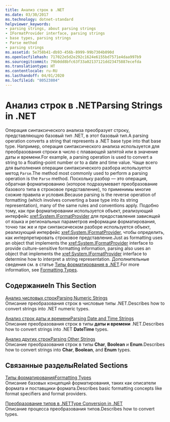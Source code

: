 ```yaml
---
title: Анализ строк в .NET
ms.date: 03/30/2017
ms.technology: dotnet-standard
helpviewer_keywords:
- parsing strings, about parsing strings
- IFormatProvider interface, parsing strings
- base types, parsing strings
- Parse method
- parsing strings
ms.assetid: 5e758b41-db93-456b-8999-99b7304b090d
ms.openlocfilehash: 717022e5d2e292c1624e6155bd7571e4daa997b9
ms.sourcegitcommit: 79b0dd8bfc63f33a02137121dd23475887ecefda
ms.translationtype: HT
ms.contentlocale: ru-RU
ms.lasthandoff: 04/01/2020
ms.locfileid: "80523804"
---
```

# <a name="parsing-strings-in-net"></a><span data-ttu-id="8ddda-102">Анализ строк в .NET</span><span class="sxs-lookup"><span data-stu-id="8ddda-102">Parsing Strings in .NET</span></span>
<span data-ttu-id="8ddda-103">Операция синтаксического анализа преобразует строку, представляющую базовый тип .NET, в этот базовый тип.</span><span class="sxs-lookup"><span data-stu-id="8ddda-103">A parsing operation converts a string that represents a .NET base type into that base type.</span></span> <span data-ttu-id="8ddda-104">Например, операция синтаксического анализа используется для преобразования строки в число с плавающей запятой или в значение даты и времени.</span><span class="sxs-lookup"><span data-stu-id="8ddda-104">For example, a parsing operation is used to convert a string to a floating-point number or to a date and time value.</span></span> <span data-ttu-id="8ddda-105">Чаще всего для выполнения операции синтаксического разбора используется метод `Parse`.</span><span class="sxs-lookup"><span data-stu-id="8ddda-105">The method most commonly used to perform a parsing operation is the `Parse` method.</span></span> <span data-ttu-id="8ddda-106">Поскольку разбор — это операция, обратная форматированию (которое подразумевает преобразование базового типа в строковое представление), то применимы многие схожие правила и условия.</span><span class="sxs-lookup"><span data-stu-id="8ddda-106">Because parsing is the reverse operation of formatting (which involves converting a base type into its string representation), many of the same rules and conventions apply.</span></span> <span data-ttu-id="8ddda-107">Подобно тому, как при форматировании используется объект, реализующий интерфейс <xref:System.IFormatProvider> для предоставления зависящей от языка и региональных параметров информации форматирования, точно так же и при синтаксическом разборе используется объект, реализующий интерфейс <xref:System.IFormatProvider>, чтобы определить, как интерпретировать строковое представление.</span><span class="sxs-lookup"><span data-stu-id="8ddda-107">Just as formatting uses an object that implements the <xref:System.IFormatProvider> interface to provide culture-sensitive formatting information, parsing also uses an object that implements the <xref:System.IFormatProvider> interface to determine how to interpret a string representation.</span></span> <span data-ttu-id="8ddda-108">Дополнительные сведения см. в статье [Типы форматирования в .NET](../../../docs/standard/base-types/formatting-types.md).</span><span class="sxs-lookup"><span data-stu-id="8ddda-108">For more information, see [Formatting Types](../../../docs/standard/base-types/formatting-types.md).</span></span>  
  
## <a name="in-this-section"></a><span data-ttu-id="8ddda-109">Содержание</span><span class="sxs-lookup"><span data-stu-id="8ddda-109">In This Section</span></span>  
 [<span data-ttu-id="8ddda-110">Анализ числовых строк</span><span class="sxs-lookup"><span data-stu-id="8ddda-110">Parsing Numeric Strings</span></span>](../../../docs/standard/base-types/parsing-numeric.md)  
 <span data-ttu-id="8ddda-111">Описание преобразования строк в числовые типы .NET.</span><span class="sxs-lookup"><span data-stu-id="8ddda-111">Describes how to convert strings into .NET numeric types.</span></span>  
  
 [<span data-ttu-id="8ddda-112">Анализ строк даты и времени</span><span class="sxs-lookup"><span data-stu-id="8ddda-112">Parsing Date and Time Strings</span></span>](../../../docs/standard/base-types/parsing-datetime.md)  
 <span data-ttu-id="8ddda-113">Описание преобразования строк в типы **даты и времени** .NET.</span><span class="sxs-lookup"><span data-stu-id="8ddda-113">Describes how to convert strings into .NET **DateTime** types.</span></span>  
  
 [<span data-ttu-id="8ddda-114">Анализ других строк</span><span class="sxs-lookup"><span data-stu-id="8ddda-114">Parsing Other Strings</span></span>](../../../docs/standard/base-types/parsing-other.md)  
 <span data-ttu-id="8ddda-115">Описание преобразования строк в типы **Char**, **Boolean** и **Enum**.</span><span class="sxs-lookup"><span data-stu-id="8ddda-115">Describes how to convert strings into **Char**, **Boolean**, and **Enum** types.</span></span>  
  
## <a name="related-sections"></a><span data-ttu-id="8ddda-116">Связанные разделы</span><span class="sxs-lookup"><span data-stu-id="8ddda-116">Related Sections</span></span>  
 [<span data-ttu-id="8ddda-117">Типы форматирования</span><span class="sxs-lookup"><span data-stu-id="8ddda-117">Formatting Types</span></span>](../../../docs/standard/base-types/formatting-types.md)  
 <span data-ttu-id="8ddda-118">Описание базовых концепций форматирования, таких как описатели формата и поставщики формата.</span><span class="sxs-lookup"><span data-stu-id="8ddda-118">Describes basic formatting concepts like format specifiers and format providers.</span></span>  
  
 [<span data-ttu-id="8ddda-119">Преобразование типов в .NET</span><span class="sxs-lookup"><span data-stu-id="8ddda-119">Type Conversion in .NET</span></span>](../../../docs/standard/base-types/type-conversion.md)  
 <span data-ttu-id="8ddda-120">Описание процесса преобразования типов.</span><span class="sxs-lookup"><span data-stu-id="8ddda-120">Describes how to convert types.</span></span>
